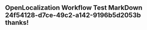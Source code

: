 <properties
ms.topic="hero-topic"
ms.test1="hero-topic"
ms.test2="test"/>

## OpenLocalization Workflow Test MarkDown 24f54128-d7ce-49c2-a142-9196b5d2053b thanks!
